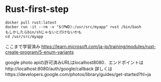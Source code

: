 ﻿# Rust-first-step

```
docker pull rust:latest
docker run -it --rm -v "$(PWD):/usr/src/myapp" rust /bin/bash
もしかしたらbin/shじゃないと行けないかも
cd /usr/src/myapp

```

ここまで学習済み
https://learn.microsoft.com/ja-jp/training/modules/rust-create-program/5-enum-variants

google photo apiの許可済みURLはlocalhost8080．エンドポイントはhttp://localhost:8080/auth/google/callback
詳しくはhttps://developers.google.com/photos/library/guides/get-started?hl=ja
